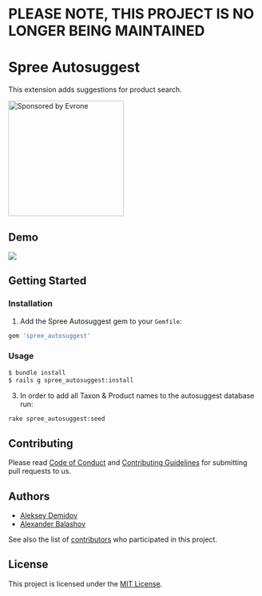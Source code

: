# PLEASE NOTE, THIS PROJECT IS NO LONGER BEING MAINTAINED
# Spree Autosuggest

This extension adds suggestions for product search.

<a href="https://evrone.com/?utm_source=github.com">
  <img src="https://evrone.com/logo/evrone-sponsored-logo.png"
       alt="Sponsored by Evrone" width="231">
</a>

## Demo

![](screenshot.png)


## Getting Started
### Installation

1. Add the Spree Autosuggest gem to your `Gemfile`:
  ```ruby
  gem 'spree_autosuggest'
  ```

### Usage

  ```sh
  $ bundle install
  $ rails g spree_autosuggest:install
  ```
  
  
3. In order to add all Taxon & Product names to the autosuggest database run:
  ```sh
  rake spree_autosuggest:seed
  ```
## Contributing

Please read [Code of Conduct](CODE-OF-CONDUCT.md) and [Contributing Guidelines](CONTRIBUTING.md) for submitting pull requests to us. 

## Authors

* [Aleksey Demidov](https://github.com/ademidov) 
* [Alexander Balashov](https://github.com/divineforest) 

See also the list of [contributors](https://github.com/evrone/spree_autosuggest/graphs/contributors) who participated in this project.

## License

This project is licensed under the [MIT License](LICENSE).
